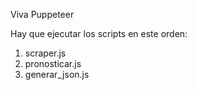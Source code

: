 Viva Puppeteer

Hay que ejecutar los scripts en este orden:

1. scraper.js
2. pronosticar.js
3. generar_json.js
